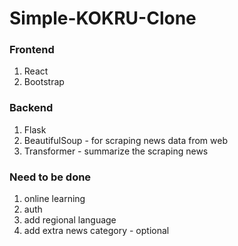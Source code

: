 ﻿# Simple-KOKRU-Clone
 
 ### Frontend 
  1. React
  2. Bootstrap
 
 ### Backend 
  1. Flask
  2. BeautifulSoup - for scraping news data from web
  3. Transformer - summarize the scraping news

 ### Need to be done
  1. online learning
  2. auth
  3. add regional language
  4. add extra news category - optional
